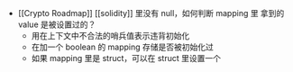 - [[Crypto Roadmap]] [[solidity]] 里没有 null，如何判断 mapping 里 拿到的 value 是被设置过的？
	- 用在上下文中不合法的哨兵值表示违背初始化
	- 在加一个 boolean 的 mapping 存储是否被初始化过
	- 如果 mapping 里是 struct，可以在 struct 里设置一个
